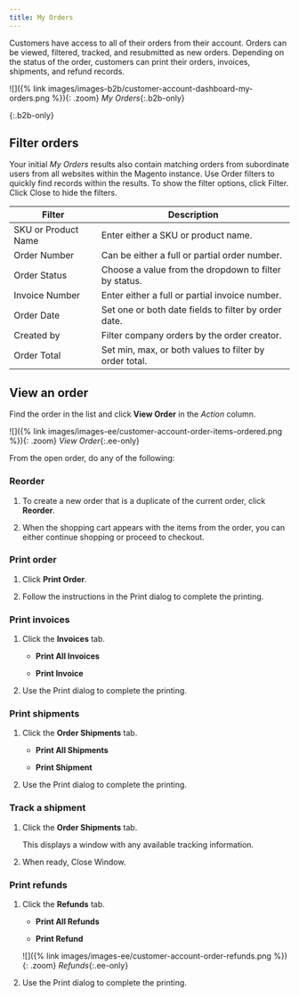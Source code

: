 ```yaml
---
title: My Orders
---
```


Customers have access to all of their orders from their account. Orders can be viewed, filtered, tracked, and resubmitted as new orders. Depending on the status of the order, customers can print their orders, invoices, shipments, and refund records.

![]({% link images/images-b2b/customer-account-dashboard-my-orders.png %}){: .zoom}
_My Orders_{:.b2b-only}

{:.b2b-only}
## Filter orders

Your initial _My Orders_ results also contain matching orders from subordinate users from all websites within the Magento instance. Use Order filters to quickly find records within the results. To show the filter options, click <span class="btn">Filter</span>. Click <span class="btn">Close</span> to hide the filters.

| Filter | Description |
| -- | -- |
| SKU or Product Name | Enter either a SKU or product name. |
| Order Number | Can be either a full or partial order number. |
| Order Status | Choose a value from the dropdown to filter by status. |
| Invoice Number | Enter either a full or partial invoice number. |
| Order Date | Set one or both date fields to filter by order date. |
| Created by | Filter company orders by the order creator. |
| Order Total | Set min, max, or both values to filter by order total. |

## View an order

Find the order in the list and click **View Order** in the _Action_ column.

![]({% link images/images-ee/customer-account-order-items-ordered.png %}){: .zoom}
_View Order_{:.ee-only}

From the open order, do any of the following:

### Reorder

1. To create a new order that is a duplicate of the current order, click **Reorder**.

1. When the shopping cart appears with the items from the order, you can either continue shopping or proceed to checkout.

### Print order

1. Click **Print Order**.

1. Follow the instructions in the Print dialog to complete the printing.

### Print invoices

1. Click the **Invoices** tab.

   - **Print All Invoices**

   - **Print Invoice**

1. Use the Print dialog to complete the printing.

### Print shipments

1. Click the **Order Shipments** tab.

   - **Print All Shipments**

   - **Print Shipment**

1. Use the Print dialog to complete the printing.

### Track a shipment

1. Click the **Order Shipments** tab.

   This displays a window with any available tracking information.

1. When ready, <span class="btn">Close Window</span>.

### Print refunds

1. Click the **Refunds** tab.

   - **Print All Refunds**

   - **Print Refund**

   ![]({% link images/images-ee/customer-account-order-refunds.png %}){: .zoom}
   _Refunds_{:.ee-only}

1. Use the Print dialog to complete the printing.
